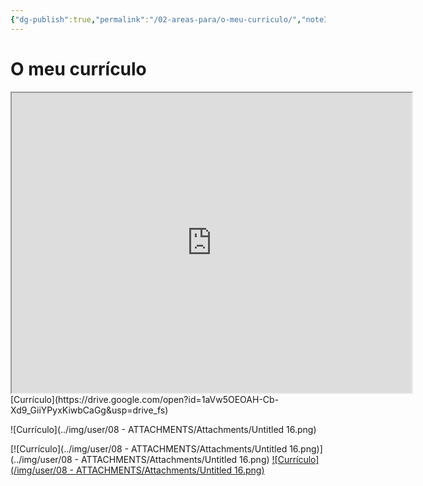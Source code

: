 ```yaml
---
{"dg-publish":true,"permalink":"/02-areas-para/o-meu-curriculo/","noteIcon":""}
---
```


# O meu currículo

<iframe src="https://drive.google.com/file/d/1aVw5OEOAH-Cb-Xd9_GiiYPyxKiwbCaGg/preview" width="640" height="480" allow="autoplay"></iframe>
[Currículo](https://drive.google.com/open?id=1aVw5OEOAH-Cb-Xd9_GiiYPyxKiwbCaGg&usp=drive_fs)


![Currículo](../img/user/08 - ATTACHMENTS/Attachments/Untitled 16.png)

[![Currículo](../img/user/08 - ATTACHMENTS/Attachments/Untitled 16.png)](../img/user/08 - ATTACHMENTS/Attachments/Untitled 16.png)
[![Currículo](/img/user/08 - ATTACHMENTS/Attachments/Untitled 16.png)](08%20-%20ATTACHMENTS/Attachments/Untitled%2016.png)